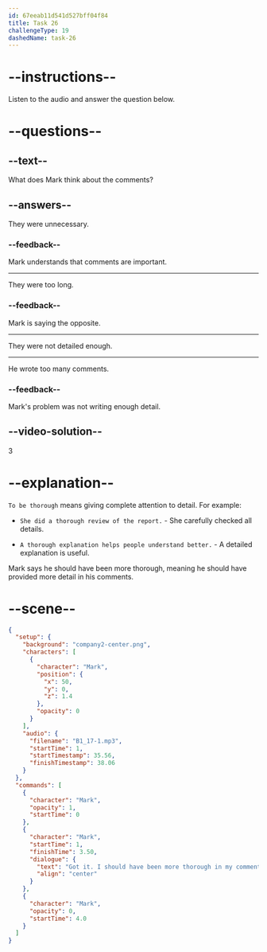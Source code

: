 ```yaml
---
id: 67eeab11d541d527bff04f84
title: Task 26
challengeType: 19
dashedName: task-26
---
```


<!-- (audio) Mark: Got it. I should have been more thorough in my comments. -->

# --instructions--

Listen to the audio and answer the question below.

# --questions--

## --text--

What does Mark think about the comments?

## --answers--

They were unnecessary.

### --feedback--

Mark understands that comments are important.

---

They were too long.

### --feedback--

Mark is saying the opposite.

---

They were not detailed enough.

---

He wrote too many comments.

### --feedback--

Mark's problem was not writing enough detail.

## --video-solution--

3

# --explanation--

`To be thorough` means giving complete attention to detail. For example:

- `She did a thorough review of the report.` - She carefully checked all details.

- `A thorough explanation helps people understand better.` - A detailed explanation is useful.

Mark says he should have been more thorough, meaning he should have provided more detail in his comments.

# --scene--

```json
{
  "setup": {
    "background": "company2-center.png",
    "characters": [
      {
        "character": "Mark",
        "position": {
          "x": 50,
          "y": 0,
          "z": 1.4
        },
        "opacity": 0
      }
    ],
    "audio": {
      "filename": "B1_17-1.mp3",
      "startTime": 1,
      "startTimestamp": 35.56,
      "finishTimestamp": 38.06
    }
  },
  "commands": [
    {
      "character": "Mark",
      "opacity": 1,
      "startTime": 0
    },
    {
      "character": "Mark",
      "startTime": 1,
      "finishTime": 3.50,
      "dialogue": {
        "text": "Got it. I should have been more thorough in my comments.",
        "align": "center"
      }
    },
    {
      "character": "Mark",
      "opacity": 0,
      "startTime": 4.0
    }
  ]
}
```
